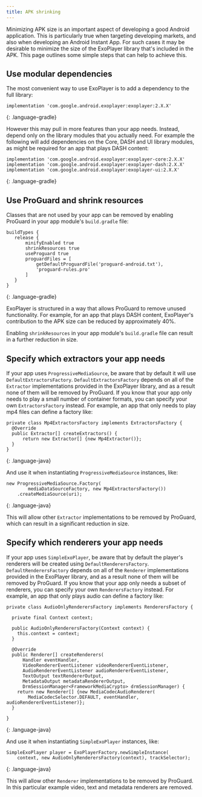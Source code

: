 ```yaml
---
title: APK shrinking
---
```


Minimizing APK size is an important aspect of developing a good Android
application. This is particularly true when targeting developing markets, and
also when developing an Android Instant App. For such cases it may be desirable
to minimize the size of the ExoPlayer library that's included in the APK. This
page outlines some simple steps that can help to achieve this.

## Use modular dependencies ##

The most convenient way to use ExoPlayer is to add a dependency to the full
library:

~~~
implementation 'com.google.android.exoplayer:exoplayer:2.X.X'
~~~
{: .language-gradle}

However this may pull in more features than your app needs. Instead, depend only
on the library modules that you actually need. For example the following will
add dependencies on the Core, DASH and UI library modules, as might be required
for an app that plays DASH content:

~~~
implementation 'com.google.android.exoplayer:exoplayer-core:2.X.X'
implementation 'com.google.android.exoplayer:exoplayer-dash:2.X.X'
implementation 'com.google.android.exoplayer:exoplayer-ui:2.X.X'
~~~
{: .language-gradle}

## Use ProGuard and shrink resources ##

Classes that are not used by your app can be removed by enabling ProGuard in
your app module's `build.gradle` file:

~~~
buildTypes {
   release {
       minifyEnabled true
       shrinkResources true
       useProguard true
       proguardFiles = [
           getDefaultProguardFile('proguard-android.txt'),
           'proguard-rules.pro'
       ]
   }
}
~~~
{: .language-gradle}

ExoPlayer is structured in a way that allows ProGuard to remove unused
functionality. For example, for an app that plays DASH content, ExoPlayer's
contribution to the APK size can be reduced by approximately 40%.

Enabling `shrinkResources` in your app module's `build.gradle` file can result
in a further reduction in size.

## Specify which extractors your app needs ##

If your app uses `ProgressiveMediaSource`, be aware that by default it will use
`DefaultExtractorsFactory`. `DefaultExtractorsFactory` depends on all of the
`Extractor` implementations provided in the ExoPlayer library, and as a result
none of them will be removed by ProGuard. If you know that your app only needs
to play a small number of container formats, you can specify your own
`ExtractorsFactory` instead. For example, an app that only needs to play mp4
files can define a factory like:

~~~
private class Mp4ExtractorsFactory implements ExtractorsFactory {
  @Override
  public Extractor[] createExtractors() {
      return new Extractor[] {new Mp4Extractor()};
  }
}
~~~
{: .language-java}

And use it when instantiating `ProgressiveMediaSource` instances, like:

~~~
new ProgressiveMediaSource.Factory(
        mediaDataSourceFactory, new Mp4ExtractorsFactory())
    .createMediaSource(uri);
~~~
{: .language-java}

This will allow other `Extractor` implementations to be removed by ProGuard,
which can result in a significant reduction in size.

## Specify which renderers your app needs ##

If your app uses `SimpleExoPlayer`, be aware that by default the player's
renderers will be created using `DefaultRenderersFactory`.
`DefaultRenderersFactory` depends on all of the `Renderer` implementations
provided in the ExoPlayer library, and as a result none of them will be removed
by ProGuard. If you know that your app only needs a subset of renderers, you can
specify your own `RenderersFactory` instead. For example, an app that only plays
audio can define a factory like:

~~~
private class AudioOnlyRenderersFactory implements RenderersFactory {

  private final Context context;

  public AudioOnlyRenderersFactory(Context context) {
    this.context = context;
  }

  @Override
  public Renderer[] createRenderers(
      Handler eventHandler,
      VideoRendererEventListener videoRendererEventListener,
      AudioRendererEventListener audioRendererEventListener,
      TextOutput textRendererOutput,
      MetadataOutput metadataRendererOutput,
      DrmSessionManager<FrameworkMediaCrypto> drmSessionManager) {
    return new Renderer[] {new MediaCodecAudioRenderer(
        MediaCodecSelector.DEFAULT, eventHandler, audioRendererEventListener)};
  }

}
~~~
{: .language-java}

And use it when instantiating `SimpleExoPlayer` instances, like:

~~~
SimpleExoPlayer player = ExoPlayerFactory.newSimpleInstance(
    context, new AudioOnlyRenderersFactory(context), trackSelector);
~~~
{: .language-java}

This will allow other `Renderer` implementations to be removed by ProGuard. In
this particular example video, text and metadata renderers are removed.
